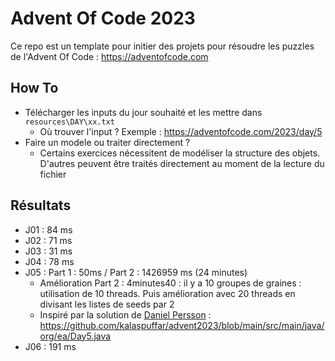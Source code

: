 # Advent Of Code 2023

Ce repo est un template pour initier des projets pour résoudre les puzzles de l'Advent Of Code : https://adventofcode.com

## How To
- Télécharger les inputs du jour souhaité et les mettre dans `resources\DAY\xx.txt`
  - Où trouver l'input ? Exemple : https://adventofcode.com/2023/day/5 
- Faire un modele ou traiter directement ?
  - Certains exercices nécessitent de modéliser la structure des objets. D'autres peuvent être traités directement au moment de la lecture du fichier


## Résultats
* J01 : 84 ms
* J02 : 71 ms
* J03 : 31 ms
* J04 : 78 ms
* J05 : Part 1 : 50ms / Part 2 : 1426959 ms (24 minutes)
  * Amélioration Part 2 : 4minutes40 : il y a 10 groupes de graines : utilisation de 10 threads. Puis amélioration avec 20 threads en divisant les listes de seeds par 2
  * Inspiré par la solution de [Daniel Persson](https://github.com/kalaspuffar) : https://github.com/kalaspuffar/advent2023/blob/main/src/main/java/org/ea/Day5.java
* J06 : 191 ms